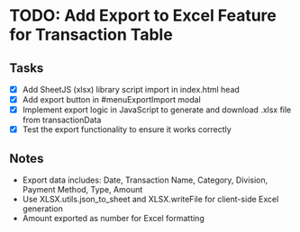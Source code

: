 # TODO: Add Export to Excel Feature for Transaction Table

## Tasks
- [x] Add SheetJS (xlsx) library script import in index.html head
- [x] Add export button in #menuExportImport modal
- [x] Implement export logic in JavaScript to generate and download .xlsx file from transactionData
- [x] Test the export functionality to ensure it works correctly

## Notes
- Export data includes: Date, Transaction Name, Category, Division, Payment Method, Type, Amount
- Use XLSX.utils.json_to_sheet and XLSX.writeFile for client-side Excel generation
- Amount exported as number for Excel formatting
